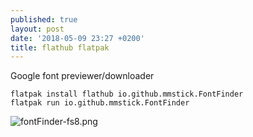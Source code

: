 ```yaml
---
published: true
layout: post
date: '2018-05-09 23:27 +0200'
title: flathub flatpak
---
```

Google font previewer/downloader

	flatpak install flathub io.github.mmstick.FontFinder
    flatpak run io.github.mmstick.FontFinder
    
![fontFinder-fs8.png]({{site.baseurl}}/media/fontFinder-fs8.png)


